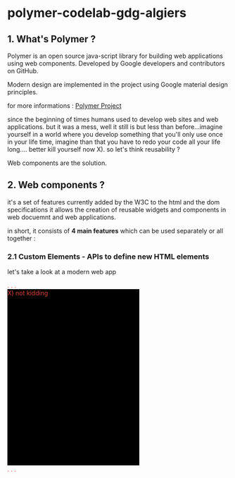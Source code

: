# polymer-codelab-gdg-algiers


## 1. What's Polymer ? 
Polymer is an open source java-script library for building web applications using web components. Developed by Google developers and contributors on GitHub.

Modern design are implemented in the project using Google material design principles.

for more informations : [Polymer Project](https://www.polymer-project.org/)


since the beginning of times humans used to develop web sites and web applications. but it was  a mess, well it still is but less than before...imagine yourself in a world where you develop something that you'll only use once in your life time, imagine than that you have to redo your code all your life long.... better kill yourself now X).
so let's think reusability  ?

Web components are the solution.

## 2. Web components ?

it's a set of features currently added by the W3C to the html and the dom specifications it allows the creation of reusable  widgets and components in web docuemnt and web applications.

in short, it consists of **4 main features** which can be used separately or all together :

### 2.1 Custom Elements - APIs to define new HTML elements

let's take a look at a modern web app

<div class="bookshelves" style="min-height: 450px;">
  <div class="bookshelf" style="color: rgb(217,67,57);">
    <div class="books" style="position: relative;">
      .
      .
      .
      <div class="book" style="background-color: black; height: 400px; width: 300px;">X) not kidding</div>
      .
      .
      .
    </div>
  </div>
</div>
